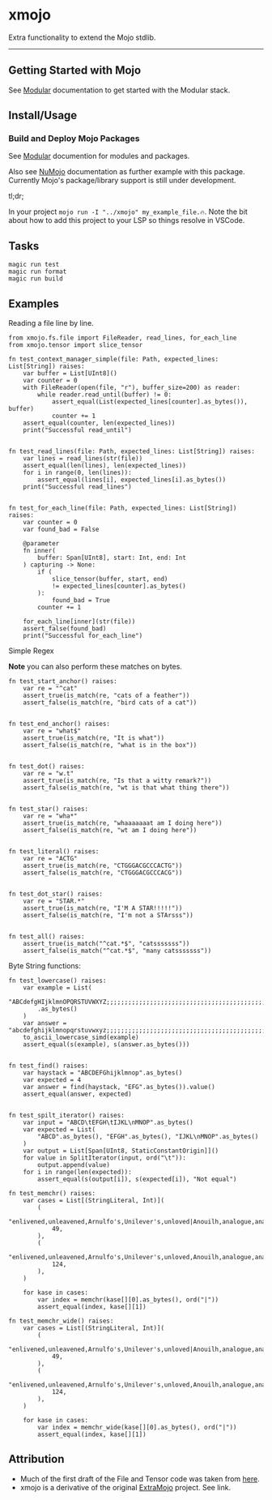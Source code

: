 # xmojo
Extra functionality to extend the Mojo stdlib.

---
## Getting Started with Mojo
See [Modular](https://docs.modular.com/) documentation to get started with the Modular stack.

## Install/Usage
### Build and Deploy Mojo Packages
See [Modular](https://docs.modular.com/mojo/manual/packages/) documention for modules and packages.

Also see [NuMojo](https://github.com/Mojo-Numerics-and-Algorithms-group/NuMojo/tree/v0.3?tab=readme-ov-file#how-to-install) documentation as further example with this package. Currently Mojo's package/library support is still under development.

tl;dr;

In your project `mojo run -I "../xmojo" my_example_file.🔥`.
Note the bit about how to add this project to your LSP so things resolve in VSCode.


## Tasks

```
magic run test
magic run format
magic run build
```

## Examples

Reading a file line by line.
```mojo
from xmojo.fs.file import FileReader, read_lines, for_each_line
from xmojo.tensor import slice_tensor

fn test_context_manager_simple(file: Path, expected_lines: List[String]) raises:
    var buffer = List[UInt8]()
    var counter = 0
    with FileReader(open(file, "r"), buffer_size=200) as reader:
        while reader.read_until(buffer) != 0:
            assert_equal(List(expected_lines[counter].as_bytes()), buffer)
            counter += 1
    assert_equal(counter, len(expected_lines))
    print("Successful read_until")


fn test_read_lines(file: Path, expected_lines: List[String]) raises:
    var lines = read_lines(str(file))
    assert_equal(len(lines), len(expected_lines))
    for i in range(0, len(lines)):
        assert_equal(lines[i], expected_lines[i].as_bytes())
    print("Successful read_lines")


fn test_for_each_line(file: Path, expected_lines: List[String]) raises:
    var counter = 0
    var found_bad = False

    @parameter
    fn inner(
        buffer: Span[UInt8], start: Int, end: Int
    ) capturing -> None:
        if (
            slice_tensor(buffer, start, end)
            != expected_lines[counter].as_bytes()
        ):
            found_bad = True
        counter += 1

    for_each_line[inner](str(file))
    assert_false(found_bad)
    print("Successful for_each_line")

```

Simple Regex

**Note** you can also perform these matches on bytes.

```mojo
fn test_start_anchor() raises:
    var re = "^cat"
    assert_true(is_match(re, "cats of a feather"))
    assert_false(is_match(re, "bird cats of a cat"))


fn test_end_anchor() raises:
    var re = "what$"
    assert_true(is_match(re, "It is what"))
    assert_false(is_match(re, "what is in the box"))


fn test_dot() raises:
    var re = "w.t"
    assert_true(is_match(re, "Is that a witty remark?"))
    assert_false(is_match(re, "wt is that what thing there"))


fn test_star() raises:
    var re = "wha*"
    assert_true(is_match(re, "whaaaaaaat am I doing here"))
    assert_false(is_match(re, "wt am I doing here"))


fn test_literal() raises:
    var re = "ACTG"
    assert_true(is_match(re, "CTGGGACGCCCACTG"))
    assert_false(is_match(re, "CTGGGACGCCCACG"))


fn test_dot_star() raises:
    var re = "STAR.*"
    assert_true(is_match(re, "I'M A STAR!!!!!"))
    assert_false(is_match(re, "I'm not a STArsss"))


fn test_all() raises:
    assert_true(is_match("^cat.*$", "catsssssss"))
    assert_false(is_match("^cat.*$", "many catsssssss"))
```

Byte String functions:

```mojo
fn test_lowercase() raises:
    var example = List(
        "ABCdefgHIjklmnOPQRSTUVWXYZ;;;;;;;;;;;;;;;;;;;;;;;;;;;;;;;;;;;;;;;;;;;;;;;;;;;;;;;;;;;;;;;;;;;;;;;;;;;;;;;;;;;;;;;;;;;;;;;;ABCdefgHIjklmnOPQRSTUVWXYZ"
        .as_bytes()
    )
    var answer = "abcdefghijklmnopqrstuvwxyz;;;;;;;;;;;;;;;;;;;;;;;;;;;;;;;;;;;;;;;;;;;;;;;;;;;;;;;;;;;;;;;;;;;;;;;;;;;;;;;;;;;;;;;;;;;;;;;;abcdefghijklmnopqrstuvwxyz"
    to_ascii_lowercase_simd(example)
    assert_equal(s(example), s(answer.as_bytes()))


fn test_find() raises:
    var haystack = "ABCDEFGhijklmnop".as_bytes()
    var expected = 4
    var answer = find(haystack, "EFG".as_bytes()).value()
    assert_equal(answer, expected)


fn test_spilt_iterator() raises:
    var input = "ABCD\tEFGH\tIJKL\nMNOP".as_bytes()
    var expected = List(
        "ABCD".as_bytes(), "EFGH".as_bytes(), "IJKL\nMNOP".as_bytes()
    )
    var output = List[Span[UInt8, StaticConstantOrigin]]()
    for value in SplitIterator(input, ord("\t")):
        output.append(value)
    for i in range(len(expected)):
        assert_equal(s(output[i]), s(expected[i]), "Not equal")

fn test_memchr() raises:
    var cases = List[(StringLiteral, Int)](
        (
            "enlivened,unleavened,Arnulfo's,Unilever's,unloved|Anouilh,analogue,analogy",
            49,
        ),
        (
            "enlivened,unleavened,Arnulfo's,Unilever's,unloved,Anouilh,analogue,analogy,enlivened,unleavened,Arnulfo's,Unilever's,unloved|Anouilh,analogue,analogy",
            124,
        ),
    )

    for kase in cases:
        var index = memchr(kase[][0].as_bytes(), ord("|"))
        assert_equal(index, kase[][1])

fn test_memchr_wide() raises:
    var cases = List[(StringLiteral, Int)](
        (
            "enlivened,unleavened,Arnulfo's,Unilever's,unloved|Anouilh,analogue,analogy",
            49,
        ),
        (
            "enlivened,unleavened,Arnulfo's,Unilever's,unloved,Anouilh,analogue,analogy,enlivened,unleavened,Arnulfo's,Unilever's,unloved|Anouilh,analogue,analogy",
            124,
        ),
    )

    for kase in cases:
        var index = memchr_wide(kase[][0].as_bytes(), ord("|"))
        assert_equal(index, kase[][1])
```


## Attribution

- Much of the first draft of the File and Tensor code was taken from [here](https://github.com/MoSafi2/BlazeSeq).
- xmojo is a derivative of the original [ExtraMojo](https://github.com/ExtraMojo/ExtraMojo) project. See link.
